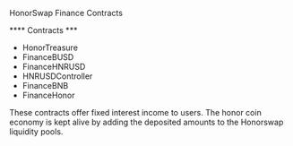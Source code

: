 HonorSwap Finance Contracts

**** Contracts ***

* HonorTreasure
* FinanceBUSD 
* FinanceHNRUSD
* HNRUSDController
* FinanceBNB
* FinanceHonor

These contracts offer fixed interest income to users. The honor coin economy is kept alive by adding the deposited amounts to the Honorswap liquidity pools.
